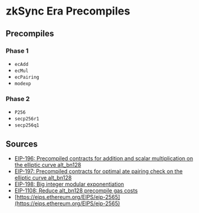 # zkSync Era Precompiles

## Precompiles

### Phase 1

- `ecAdd`
- `ecMul`
- `ecPairing`
- `modexp`

### Phase 2

- `P256`
- `secp256r1`
- `secp256q1`

## Sources

- [EIP-196: Precompiled contracts for addition and scalar multiplication on the elliptic curve alt_bn128](https://eips.ethereum.org/EIPS/eip-196)
- [EIP-197: Precompiled contracts for optimal ate pairing check on the elliptic curve alt_bn128](https://eips.ethereum.org/EIPS/eip-197)
- [EIP-198: Big integer modular exponentiation](https://eips.ethereum.org/EIPS/eip-198)
- [EIP-1108: Reduce alt_bn128 precompile gas costs](https://eips.ethereum.org/EIPS/eip-1108)
- [https://eips.ethereum.org/EIPS/eip-2565](https://eips.ethereum.org/EIPS/eip-2565)